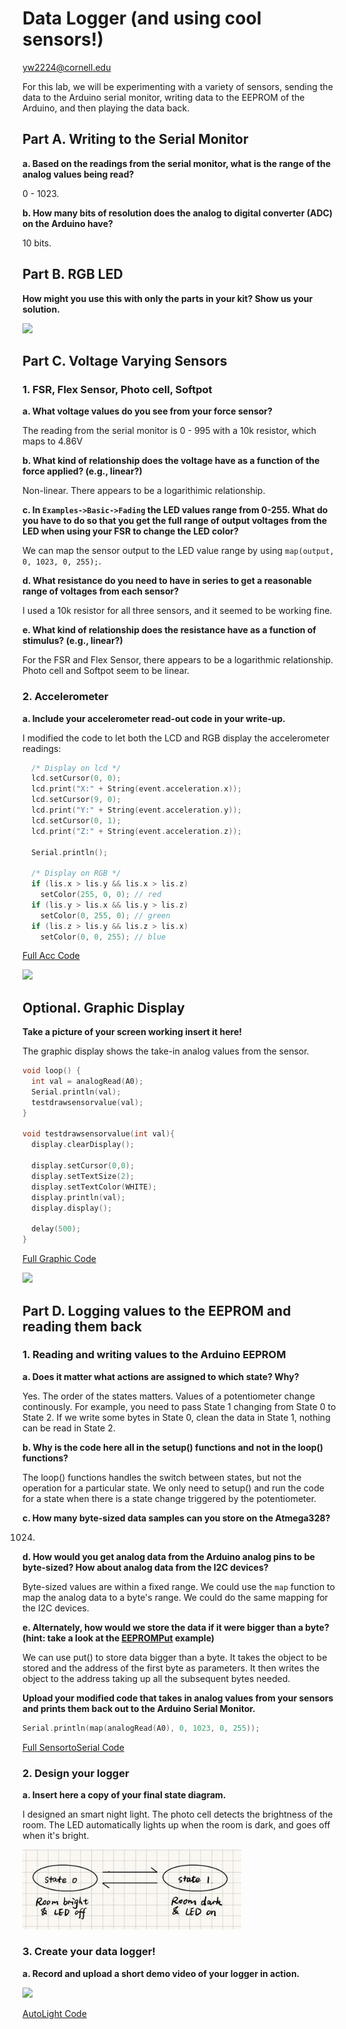 # Data Logger (and using cool sensors!)

yw2224@cornell.edu

For this lab, we will be experimenting with a variety of sensors, sending the data to the Arduino serial monitor, writing data to the EEPROM of the Arduino, and then playing the data back.

## Part A.  Writing to the Serial Monitor
 
**a. Based on the readings from the serial monitor, what is the range of the analog values being read?**

0 - 1023.
 
**b. How many bits of resolution does the analog to digital converter (ADC) on the Arduino have?**

10 bits.

## Part B. RGB LED

**How might you use this with only the parts in your kit? Show us your solution.**

[![](http://img.youtube.com/vi/4DGOmcBptkU/0.jpg)](https://youtu.be/4DGOmcBptkU)


## Part C. Voltage Varying Sensors 
 
### 1. FSR, Flex Sensor, Photo cell, Softpot

**a. What voltage values do you see from your force sensor?**

The reading from the serial monitor is 0 - 995 with a 10k resistor, which maps to 4.86V

**b. What kind of relationship does the voltage have as a function of the force applied? (e.g., linear?)**

Non-linear. There appears to be a logarithimic relationship.

**c. In `Examples->Basic->Fading` the LED values range from 0-255. What do you have to do so that you get the full range of output voltages from the LED when using your FSR to change the LED color?**

We can map the sensor output to the LED value range by using `map(output, 0, 1023, 0, 255);`.

**d. What resistance do you need to have in series to get a reasonable range of voltages from each sensor?**

I used a 10k resistor for all three sensors, and it seemed to be working fine.

<!--For the photoresistor, using five 1000 Ohm resistors in series (5k Ohms total), gave me a volage range from 2.25V-3.71V, which is sufficient using my if/else structure.

For the flex sensor resistor, I used the 10k Ohm resistor, which gave me an analog reading range from 0.49V-1.96V, which is sufficient using my if/else structure.

For the softpot, I used the 10k Ohm resistor, which gave me an analog reading range from 1.96V-5V, which is sufficient using my if/else structure.
-->

<!--
To get the full range of output voltages you can add resistors in series after the FSR. With a 10k resistor I seem to be able to get a range of about 500-1024 integer units, or ~2.5-5V for each sensor.
-->
**e. What kind of relationship does the resistance have as a function of stimulus? (e.g., linear?)**

For the FSR and Flex Sensor, there appears to be a logarithmic relationship. Photo cell and Softpot seem to be linear.

<!--For the photoresistor, there appears to be a linear relationship.

For the flex sensor resistor, there appears to be a logarithmic relationship.

For the softpot, different areas of the softpot map to different resistances.-->

<!--FSR & Flex Sensor appear to be logorithmic

Photo cell & softpot appear linear.-->

### 2. Accelerometer
 
**a. Include your accelerometer read-out code in your write-up.**

I modified the code to let both the LCD and RGB display the accelerometer readings:

```c++
  /* Display on lcd */ 
  lcd.setCursor(0, 0);
  lcd.print("X:" + String(event.acceleration.x));
  lcd.setCursor(9, 0);
  lcd.print("Y:" + String(event.acceleration.y));
  lcd.setCursor(0, 1);
  lcd.print("Z:" + String(event.acceleration.z));

  Serial.println();

  /* Display on RGB */ 
  if (lis.x > lis.y && lis.x > lis.z)
    setColor(255, 0, 0); // red
  if (lis.y > lis.x && lis.y > lis.z)
    setColor(0, 255, 0); // green
  if (lis.z > lis.y && lis.z > lis.x)
    setColor(0, 0, 255); // blue
```
[Full Acc Code](./Code/acc/acc.ino)


[![](http://img.youtube.com/vi/MgsBMxucT2E/0.jpg)](https://youtu.be/MgsBMxucT2E)

## Optional. Graphic Display

**Take a picture of your screen working insert it here!**

The graphic display shows the take-in analog values from the sensor.

```c++
void loop() {
  int val = analogRead(A0);
  Serial.println(val);
  testdrawsensorvalue(val);
}

void testdrawsensorvalue(int val){
  display.clearDisplay();
  
  display.setCursor(0,0);
  display.setTextSize(2);         
  display.setTextColor(WHITE);      
  display.println(val);
  display.display();
  
  delay(500);
}
```
[Full Graphic Code](./Code/sensor_to_graphic/sensor_to_graphic.ino)

[![](http://img.youtube.com/vi/oWT-2oVXSxc/0.jpg)](https://youtu.be/oWT-2oVXSxc)

## Part D. Logging values to the EEPROM and reading them back
 
### 1. Reading and writing values to the Arduino EEPROM

**a. Does it matter what actions are assigned to which state? Why?**

Yes. The order of the states matters. Values of a potentiometer change continously. For example, you need to pass State 1 changing from State 0 to State 2. If we write some bytes in State 0, clean the data in State 1, nothing can be read in State 2.

**b. Why is the code here all in the setup() functions and not in the loop() functions?**

The loop() functions handles the switch between states, but not the operation for a particular state. We only need to setup() and run the code for a state when there is a state change triggered by the potentiometer.

**c. How many byte-sized data samples can you store on the Atmega328?**

1024.

**d. How would you get analog data from the Arduino analog pins to be byte-sized? How about analog data from the I2C devices?**

Byte-sized values are within a fixed range. We could use the `map` function to map the analog data to a byte's range. We could do the same mapping for the I2C devices. 

**e. Alternately, how would we store the data if it were bigger than a byte? (hint: take a look at the [EEPROMPut](https://www.arduino.cc/en/Reference/EEPROMPut) example)**

We can use put() to store data bigger than a byte. It takes the object to be stored and the address of the first byte as parameters. It then writes the object to the address taking up all the subsequent bytes needed.

**Upload your modified code that takes in analog values from your sensors and prints them back out to the Arduino Serial Monitor.**

```c++
Serial.println(map(analogRead(A0), 0, 1023, 0, 255));
```

[Full SensortoSerial Code](./Code/sensor_to_serial/sensor_to_serial.ino)

### 2. Design your logger
 
**a. Insert here a copy of your final state diagram.**


I designed an smart night light. The photo cell detects the brightness of the room. The LED automatically lights up when the room is dark, and goes off when it's bright.

<img src="./Media/diagram.png" width="350">

### 3. Create your data logger!
 
**a. Record and upload a short demo video of your logger in action.**

[![](http://img.youtube.com/vi/0XEJ0P7Z5yc/0.jpg)](https://youtu.be/0XEJ0P7Z5yc)

[AutoLight Code](./Code/auto_light/auto_light.ino)